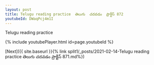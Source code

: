 ```yaml
---
layout: post
title: Telugu reading practice  తెలుగు  చదవడం  ప్రాక్టీస్ 872
youtubeId: DWaqPcj4m1I
---
```

 
 
Telugu reading practice
 
 
 
 
 


{% include youtubePlayer.html id=page.youtubeId %}
 
[Next]({{ site.baseurl }}{% link  split1/_posts/2021-02-14-Telugu reading practice  తెలుగు  చదవడం  ప్రాక్టీస్ 871.md%})
 

